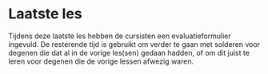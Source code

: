 # Laatste les
Tijdens deze laatste les hebben de cursisten een evaluatieformulier ingevuld. De resterende tijd is gebruikt om verder te gaan met solderen voor degenen die dat al in de vorige les(sen) gedaan hadden, of om dit juist te leren voor degenen die de vorige lessen afwezig waren.
